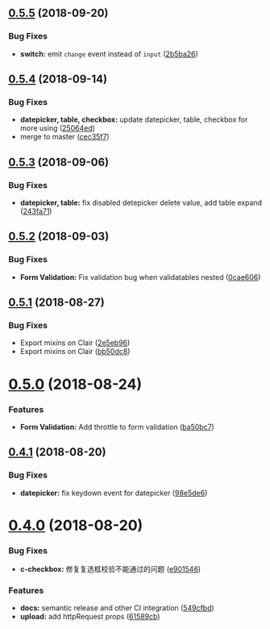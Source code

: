 ## [0.5.5](https://github.com/clair-design/clair/compare/v0.5.4...v0.5.5) (2018-09-20)


### Bug Fixes

* **switch:** emit `change` event instead of `input` ([2b5ba26](https://github.com/clair-design/clair/commit/2b5ba26))

## [0.5.4](https://github.com/clair-design/clair/compare/v0.5.3...v0.5.4) (2018-09-14)


### Bug Fixes

* **datepicker, table, checkbox:** update datepicker, table, checkbox for more using ([25064ed](https://github.com/clair-design/clair/commit/25064ed))
* merge to master ([cec35f7](https://github.com/clair-design/clair/commit/cec35f7))

## [0.5.3](https://github.com/clair-design/clair/compare/v0.5.2...v0.5.3) (2018-09-06)


### Bug Fixes

* **datepicker, table:** fix disabled detepicker delete value, add table expand ([243fa71](https://github.com/clair-design/clair/commit/243fa71))

## [0.5.2](https://github.com/clair-design/clair/compare/v0.5.1...v0.5.2) (2018-09-03)


### Bug Fixes

* **Form Validation:** Fix validation bug when validatables nested ([0cae606](https://github.com/clair-design/clair/commit/0cae606))

## [0.5.1](https://github.com/clair-design/clair/compare/v0.5.0...v0.5.1) (2018-08-27)


### Bug Fixes

* Export mixins on Clair ([2e5eb96](https://github.com/clair-design/clair/commit/2e5eb96))
* Export mixins on Clair ([bb50dc8](https://github.com/clair-design/clair/commit/bb50dc8))

# [0.5.0](https://github.com/clair-design/clair/compare/v0.4.1...v0.5.0) (2018-08-24)


### Features

* **Form Validation:** Add throttle to form validation ([ba50bc7](https://github.com/clair-design/clair/commit/ba50bc7))

## [0.4.1](https://github.com/clair-design/clair/compare/v0.4.0...v0.4.1) (2018-08-20)


### Bug Fixes

* **datepicker:** fix keydown event for datepicker ([98e5de6](https://github.com/clair-design/clair/commit/98e5de6))

# [0.4.0](https://github.com/clair-design/clair/compare/v0.3.1...v0.4.0) (2018-08-20)


### Bug Fixes

* **c-checkbox:** 修复复选框校验不能通过的问题 ([e901546](https://github.com/clair-design/clair/commit/e901546))


### Features

* **docs:** semantic release and other CI integration ([549cfbd](https://github.com/clair-design/clair/commit/549cfbd))
* **upload:** add httpRequest props ([61589cb](https://github.com/clair-design/clair/commit/61589cb))
